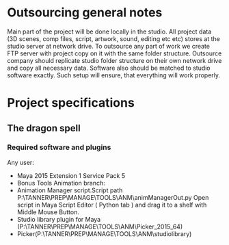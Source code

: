 # Outsourcing general notes
Main part of the project will be done locally in the studio. All project data (3D scenes, comp files, script, artwork, sound, editing etc etc) stores at the studio server at network drive. To outsource any part of work we create FTP server with project copy on it with the same folder structure. Outsource company should replicate studio folder structure on their own network drive and copy all necessary data. Software also should be matched to studio software exactly. Such setup will ensure, that everything will work properly.

# Project specifications
## The dragon spell
### Required software and plugins
Any user:
- Maya 2015 Extension 1 Service Pack 5
- Bonus Tools
Animation branch:  
- Animation Manager script.Script path P:\TANNER\PREP\MANAGE\TOOLS\ANM\animManagerOut.py Open script in Maya Script Editor ( Python tab ) and drag it to a shelf with Middle Mouse Button. 
- Studio library plugin for Maya (P:\TANNER\PREP\MANAGE\TOOLS\ANM\Picker_2015_64\)
- Picker(P:\TANNER\PREP\MANAGE\TOOLS\ANM\studiolibrary\)